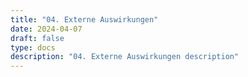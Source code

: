 ```yaml
---
title: "04. Externe Auswirkungen"
date: 2024-04-07
draft: false
type: docs
description: "04. Externe Auswirkungen description"
---
```


